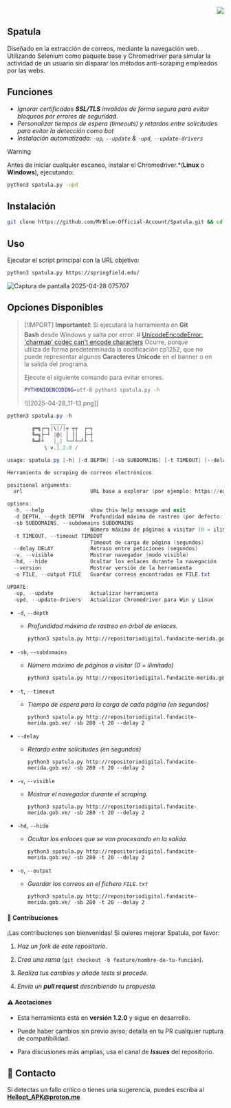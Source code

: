 <p align="right"><img src="https://img.shields.io/badge/STATUS-EN%20DESAROLLO-green"></p>

## Spatula
 
Diseñado en la extracción de correos, mediante la navegación web. Utilizando Selenium como paquete base y Chromedriver  para simular la actividad de un usuario sin disparar los métodos anti-scraping empleados por las webs.
## Funciones

- *Ignorar certificados **SSL/TLS** inválidos de forma segura para evitar bloqueos por errores de seguridad.*
- *Personalizar tiempos de espera (timeouts) y retardos entre solicitudes para evitar la detección como bot*
- *Instalación automatizada: `-up`, `--update` & `-upd`,  `--update-drivers`*



>[!WARNING] 
>Antes de iniciar cualquier escaneo, instalar el Chromedriver.*(**Linux** o **Windows**), ejecutando: 
>```sh
>python3 spatula.py -upd
>```

## Instalación

```sh
git clone https://github.com/MrBlue-Official-Account/Spatula.git && cd Spatula && pip3 install -r requirements.txt
```

## Uso

Ejecutar el script principal con la URL objetivo:
```sh
python3 spatula.py https://springfield.edu/
```

![Captura de pantalla 2025-04-28 075707](https://github.com/user-attachments/assets/6e4a1a06-7f9a-4741-9483-02fefe913d93)


## Opciones Disponibles

>[!IMPORT]
>**Importante❗️**:
>Si ejecutará la herramienta en **Git Bash** desde Windows y salta por error: # [UnicodeEncodeError: 'charmap' codec can't encode characters](https://stackoverflow.com/questions/27092833/unicodeencodeerror-charmap-codec-cant-encode-characters) Ocurre, porque utiliza de forma predeterminada la codificación cp1252, que no puede representar algunos **Caracteres Unicode** en el banner o en la salida del programa.
>
>Ejecute el siguiente comando para evitar errores.
>```sh
 >PYTHONIOENCODING=utf-8 python3 spatula.py -h
>```
>![[2025-04-28_11-13.png]]


```powershell
python3 spatula.py -h
              _____
        ╔═╗┌─┐|\|/|┬ ┬┬  ┌─┐
        ╚═╗├─┘ |@| │ ││  ├─┤
        ╚═╝┴   |_| └─┘┴─┘┴ ┴
            \ v.1.2.0 /

usage: spatula.py [-h] [-d DEPTH] [-sb SUBDOMAINS] [-t TIMEOUT] [--delay DELAY] [-v] [-hd] [--version] [-o FILE] [-up] [-upd] [url]

Herramienta de scraping de correos electrónicos.

positional arguments:
  url                      URL base a explorar (por ejemplo: https://example.com)

options:
  -h, --help               show this help message and exit
  -d DEPTH, --depth DEPTH  Profundidad máxima de rastreo (por defecto: 2)
  -sb SUBDOMAINS, --subdomains SUBDOMAINS
                           Número máximo de páginas a visitar (0 = ilimitado)
  -t TIMEOUT, --timeout TIMEOUT
                           Timeout de carga de página (segundos)
  --delay DELAY            Retraso entre peticiones (segundos)
  -v, --visible            Mostrar navegador (modo visible)
  -hd, --hide              Ocultar los enlaces durante la navegación
  --version                Mostrar versión de la herramienta
  -o FILE, --output FILE   Guardar correos encontrados en FILE.txt

UPDATE:
  -up, --update            Actualizar herramienta
  -upd, --update-drivers   Actualizar Chromedriver para Win y Linux
```

- `-d`, `--depth`
	- *Profundidad máxima de rastreo en árbol de enlaces.*
		```sh
		python3 spatula.py http://repositoriodigital.fundacite-merida.gob.ve/ -d 20 
		```

- `-sb`, `--subdomains`
	- *Número máximo de páginas a visitar (0 = ilimitado)*
		```sh
		python3 spatula.py http://repositoriodigital.fundacite-merida.gob.ve/ -sb 280
		```

- `-t`, `--timeout`
	- *Tiempo de espera para la carga de cada página (en segundos)*
		```
		python3 spatula.py http://repositoriodigital.fundacite-merida.gob.ve/ -sb 280 -t 20 --delay 2
		```

- `--delay` 
	- *Retardo entre solicitudes (en segundos)*
		```
		python3 spatula.py http://repositoriodigital.fundacite-merida.gob.ve/ -sb 280 -t 20 --delay 2
		```

- `-v`, `--visible`
	- *Mostrar el navegador durante el scraping.*
		```
		python3 spatula.py http://repositoriodigital.fundacite-merida.gob.ve/ -sb 280 -t 20 --delay 2
		```

- `-hd`, `--hide`
	- *Ocultar los enlaces que se van procesando en la salida.*
		```
		python3 spatula.py http://repositoriodigital.fundacite-merida.gob.ve/ -sb 280 -t 20 --delay 2
		```

- `-o`, `--output`
	- *Guardar los correos en el fichero `FILE.txt`*
		```
		python3 spatula.py http://repositoriodigital.fundacite-merida.gob.ve/ -sb 280 -t 20 --delay 2
		```

#### 🤝 Contribuciones

¡Las contribuciones son bienvenidas! Si quieres mejorar Spatula, por favor:

1. *Haz un fork de este repositorio.*
   
2. *Crea una rama* (`git checkout -b feature/nombre-de-tu-función`).
   
3. *Realiza tus cambios y añade tests si procede.*
   
4. *Envía un **pull request** describiendo tu propuesta.*

#### ⚠️ Acotaciones

- Esta herramienta está en **versión 1.2.0** y sigue en desarrollo.
   
- Puede haber cambios sin previo aviso; detalla en tu PR cualquier ruptura de compatibilidad.
   
- Para discusiones más amplias, usa el canal de _**Issues**_ del repositorio.

## 📧 Contacto

Si detectas un fallo crítico o tienes una sugerencia, puedes escriba al **Hellopt_APK@proton.me**
